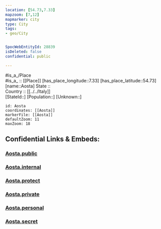 ```yaml
---
location: [54.73,7.33] 
mapzoom: [7,12] 
mapmarker: city 
type: City
tags:
- geo/City


SpocWebEntityId: 28839
isDeleted: false
confidential: public

---
```

#is_a_/Place  
#is_a_ :: [[Place]] 
[has_place_longitude::7.33] 
[has_place_latitude::54.73] 
[name::Aosta] 
State ::  
Country :: [[../../Italy]]  
[StateId::] 
[Population::] 
[Unknown::] 


```leaflet
id: Aosta
coordinates: [[Aosta]] 
markerFile: [[Aosta]] 
defaultZoom: 11 
maxZoom: 18
```


## Confidential Links & Embeds: 

### [Aosta.public](/_public/\Earth\Continent\Europe\Europe~South\Italy\CityAosta.public.md) 

### [Aosta.internal](/_internal/\Earth\Continent\Europe\Europe~South\Italy\CityAosta.internal.md) 

### [Aosta.protect](/_protect/\Earth\Continent\Europe\Europe~South\Italy\CityAosta.protect.md) 

### [Aosta.private](/_private/\Earth\Continent\Europe\Europe~South\Italy\CityAosta.private.md) 

### [Aosta.personal](/_personal/\Earth\Continent\Europe\Europe~South\Italy\CityAosta.personal.md) 

### [Aosta.secret](/_secret/\Earth\Continent\Europe\Europe~South\Italy\CityAosta.secret.md)

